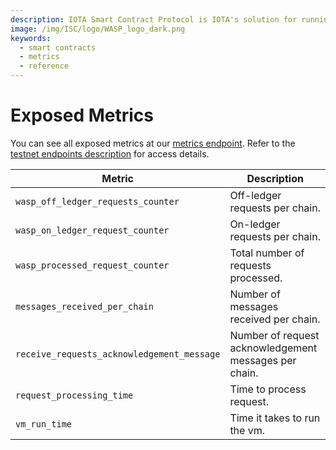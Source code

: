 ```yaml
---
description: IOTA Smart Contract Protocol is IOTA's solution for running smart contracts on top of the IOTA tangle.
image: /img/ISC/logo/WASP_logo_dark.png
keywords:
  - smart contracts
  - metrics
  - reference
---
```


# Exposed Metrics

You can see all exposed metrics at our [metrics endpoint](https://wasp.sc.iota.org/metrics). Refer to the [testnet endpoints description](guide/chains_and_nodes/testnet.md#endpoints) for access details.

| Metric                                     | Description                                           |
| ------------------------------------------ | ----------------------------------------------------- |
| `wasp_off_ledger_requests_counter`         | Off-ledger requests per chain.                        |
| `wasp_on_ledger_request_counter`           | On-ledger requests per chain.                         |
| `wasp_processed_request_counter`           | Total number of requests processed.                   |
| `messages_received_per_chain`              | Number of messages received per chain.                |
| `receive_requests_acknowledgement_message` | Number of request acknowledgement messages per chain. |
| `request_processing_time`                  | Time to process request.                              |
| `vm_run_time`                              | Time it takes to run the vm.                          |
